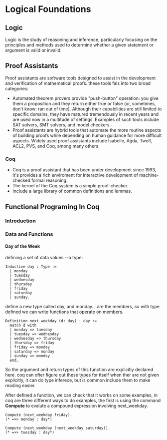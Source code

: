 # Logical Foundations

## Logic

Logic is the study of reasoning and inference, particularly focusing
on the principles and methods used to determine whether a given statement or argument is valid or invalid.

## Proof Assistants

Proof assistants are software tools designed to assist in the development
and verification of mathematical proofs. these tools fals into two broad categories:

- Automated theorem provers provide "push-button" operation: you give them a proposition and they return either true or false (or, sometimes, don't know: ran out of time). Although their capabilities are still limited to specific domains, they have
  matured tremendously in recent years and are used now in a multitude of settings. Examples of such tools include SAT solvers, SMT solvers, and model checkers.-
- Proof assistants are hybrid tools that automate the more routine aspects of building proofs while depending on
  human guidance for more difficult aspects. Widely used proof assistants include Isabelle, Agda, Twelf, ACL2, PVS, and Coq, among many others.

### Coq

- Coq is a proof assistant that has been under development since 1993, it's provides a rich
  enviroment for interactive development of machine-checked formal reasoning.
- The kernel of the Coq system is a simple proof-checker.
- Include a large library of common definitions and lemmas.

## Functional Programing In Coq

### Introduction

### Data and Functions

#### Day of the Week

defining a set of data values --a type:

```Coq
Inductive day : Type :=
  | monday
  | tuesday
  | wednesday
  | thursday
  | friday
  | saturday
  | sunday.
```

define a new type called day, and monday... are the members, so with type defined
we can write functions that operate on members.

```Coq
Definition next_weekday (d: day) : day :=
  match d with
  | monday => tuesday
  | tuesday => wednesday
  | wednesday => thursday
  | thursday => friday
  | friday => monday
  | saturday => monday
  | sunday => monday
  end.
```
So the argument and return types of this function are explicitly declared here. coq can ofter figure out these types for itself when ther are not given explicitly, it can do type inferece, but is common include them to make reading easier.

After defined a function, we can check that it works on some examples, in coq are three different ways to do examples, the first is using the command **Compute** to evalute a compound expression involving next_weekday.
```Coq
Compute (next_weekday friday).
(* =>> monday : day*)

Compute (next_weekday (next_weekday saturday)).
(* =>> tuesday : day*)
```